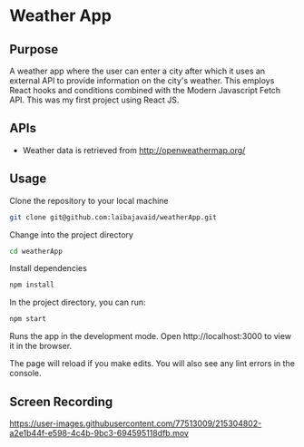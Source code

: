 # Weather App 

## Purpose

A weather app where the user can enter a city after which it uses an external API to provide information on the city's weather.  This employs React hooks and conditions combined with the Modern Javascript Fetch API. This was my first project using React JS.

## APIs 

* Weather data is retrieved from http://openweathermap.org/

## Usage

Clone the repository to your local machine
```bash
git clone git@github.com:laibajavaid/weatherApp.git
```

Change into the project directory 
```bash
cd weatherApp
```

Install dependencies 
```bash
npm install
```

In the project directory, you can run:
```bash
npm start
```

Runs the app in the development mode.
Open http://localhost:3000 to view it in the browser.

The page will reload if you make edits.
You will also see any lint errors in the console.

## Screen Recording

https://user-images.githubusercontent.com/77513009/215304802-a2e1b44f-e598-4c4b-9bc3-694595118dfb.mov

